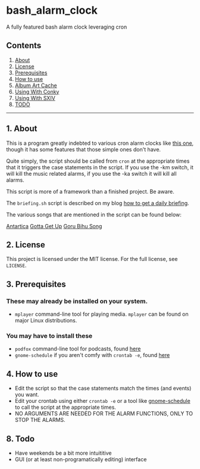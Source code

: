 # bash_alarm_clock
A fully featured bash alarm clock leveraging cron

## Contents
 1. [About](#1-about)
 2. [License](#2-license)
 3. [Prerequisites](#3-prerequisites)
 4. [How to use](#4-how-to-use)
 5. [Album Art Cache](#5-album-art-cache)
 6. [Using With Conky](#6-using-with-conky)
 7. [Using With SXIV](#6-using-with-sxiv) 
 8. [TODO](#8-todo)

***

## 1. About

This is a program greatly indebted to various cron alarm clocks like [this one](https://web.archive.org/web/20080617195246/http://grimthing.com/archives/2004/01/23/cron-mp3-alarm-clock/),
 though it has some features that those simple ones don't have.

Quite simply, the script should be called from `cron` at the appropriate times 
that it triggers the case statements in the script.  If you use the -km switch, 
it will kill the music related alarms, if you use the -ka switch it will kill all 
alarms.

This script is more of a framework than a finished project.  Be aware.

The `briefing.sh` script is described on my blog [how to get a daily briefing](https://ideatrash.net/2019/01/get-a-daily-briefing-without-big-brother.html).

The various songs that are mentioned in the script can be found below:

[Antartica](https://archive.org/details/jamendo-001358)
[Gotta Get Up](https://amzn.to/2XFrpcw)
[Goru Bihu Song](https://www.youtube.com/watch?v=UPHRDTWlMh4)

## 2. License

This project is licensed under the MIT license. For the full license, see `LICENSE`.

## 3. Prerequisites

### These may already be installed on your system.

 * `mplayer` command-line tool for playing media. `mplayer` can be found on major Linux distributions.

### You may have to install these

 * `podfox` command-line tool for podcasts, found [here](https://github.com/brtmr/podfox)
 * `gnome-schedule` if you aren't comfy with `crontab -e`, found [here](https://sourceforge.net/projects/gnome-schedule/)

## 4. How to use

 * Edit the script so that the case statements match the times (and events) you want.
 * Edit your crontab using either `crontab -e` or a tool like [gnome-schedule](https://sourceforge.net/projects/gnome-schedule/) to call the script at the appropriate times. 
 * NO ARGUMENTS ARE NEEDED FOR THE ALARM FUNCTIONS, ONLY TO STOP THE ALARMS.
 

## 8. Todo

 * Have weekends be a bit more intuititive
 * GUI (or at least non-programatically editing) interface
